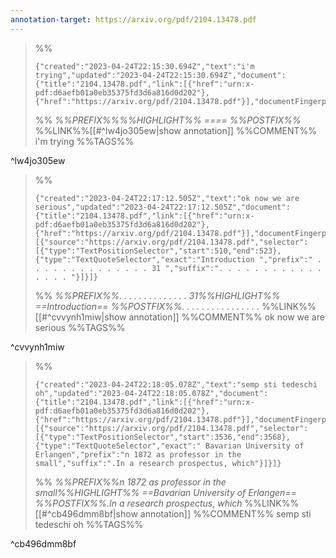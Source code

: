 ```yaml
---
annotation-target: https://arxiv.org/pdf/2104.13478.pdf
---
```


>%%
>```annotation-json
>{"created":"2023-04-24T22:15:30.694Z","text":"i'm trying","updated":"2023-04-24T22:15:30.694Z","document":{"title":"2104.13478.pdf","link":[{"href":"urn:x-pdf:d6aefb01a0eb35375fd3d6a816d0d202"},{"href":"https://arxiv.org/pdf/2104.13478.pdf"}],"documentFingerprint":"d6aefb01a0eb35375fd3d6a816d0d202"},"uri":"https://arxiv.org/pdf/2104.13478.pdf"}
>```
>%%
>*%%PREFIX%%%%HIGHLIGHT%% ==== %%POSTFIX%%*
>%%LINK%%[[#^lw4jo305ew|show annotation]]
>%%COMMENT%%
>i'm trying
>%%TAGS%%
>
^lw4jo305ew


>%%
>```annotation-json
>{"created":"2023-04-24T22:17:12.505Z","text":"ok now we are serious","updated":"2023-04-24T22:17:12.505Z","document":{"title":"2104.13478.pdf","link":[{"href":"urn:x-pdf:d6aefb01a0eb35375fd3d6a816d0d202"},{"href":"https://arxiv.org/pdf/2104.13478.pdf"}],"documentFingerprint":"d6aefb01a0eb35375fd3d6a816d0d202"},"uri":"https://arxiv.org/pdf/2104.13478.pdf","target":[{"source":"https://arxiv.org/pdf/2104.13478.pdf","selector":[{"type":"TextPositionSelector","start":510,"end":523},{"type":"TextQuoteSelector","exact":"Introduction ","prefix":" . . . . . . . . . . . . . . 31 ","suffix":". . . . . . . . . . . . . . . . "}]}]}
>```
>%%
>*%%PREFIX%%. . . . . . . . . . . . . . 31%%HIGHLIGHT%% ==Introduction== %%POSTFIX%%. . . . . . . . . . . . . . . .*
>%%LINK%%[[#^cvvynh1miw|show annotation]]
>%%COMMENT%%
>ok now we are serious
>%%TAGS%%
>
^cvvynh1miw


>%%
>```annotation-json
>{"created":"2023-04-24T22:18:05.078Z","text":"semp sti tedeschi oh","updated":"2023-04-24T22:18:05.078Z","document":{"title":"2104.13478.pdf","link":[{"href":"urn:x-pdf:d6aefb01a0eb35375fd3d6a816d0d202"},{"href":"https://arxiv.org/pdf/2104.13478.pdf"}],"documentFingerprint":"d6aefb01a0eb35375fd3d6a816d0d202"},"uri":"https://arxiv.org/pdf/2104.13478.pdf","target":[{"source":"https://arxiv.org/pdf/2104.13478.pdf","selector":[{"type":"TextPositionSelector","start":3536,"end":3568},{"type":"TextQuoteSelector","exact":" Bavarian University of Erlangen","prefix":"n 1872 as professor in the small","suffix":".In a research prospectus, which"}]}]}
>```
>%%
>*%%PREFIX%%n 1872 as professor in the small%%HIGHLIGHT%% ==Bavarian University of Erlangen== %%POSTFIX%%.In a research prospectus, which*
>%%LINK%%[[#^cb496dmm8bf|show annotation]]
>%%COMMENT%%
>semp sti tedeschi oh
>%%TAGS%%
>
^cb496dmm8bf
